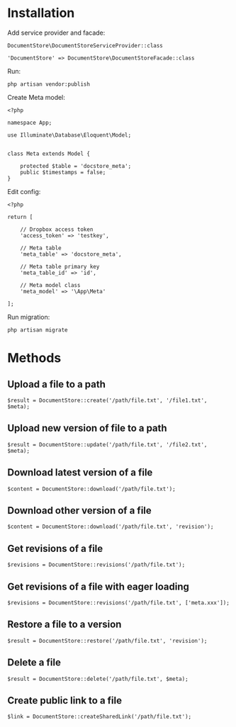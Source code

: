 # Installation

Add service provider and facade:

```
DocumentStore\DocumentStoreServiceProvider::class
```

```
'DocumentStore' => DocumentStore\DocumentStoreFacade::class
```

Run:

```
php artisan vendor:publish
```

Create Meta model:

```
<?php

namespace App;

use Illuminate\Database\Eloquent\Model;


class Meta extends Model {

    protected $table = 'docstore_meta';
    public $timestamps = false;
}
```


Edit config:

```
<?php

return [

    // Dropbox access token
    'access_token' => 'testkey',

    // Meta table
    'meta_table' => 'docstore_meta',

    // Meta table primary key
    'meta_table_id' => 'id',

    // Meta model class
    'meta_model' => '\App\Meta'

];
```

Run migration:

```
php artisan migrate
```


# Methods

## Upload a file to a path
```
$result = DocumentStore::create('/path/file.txt', '/file1.txt', $meta);
```

## Upload new version of file to a path
```
$result = DocumentStore::update('/path/file.txt', '/file2.txt', $meta);
```

## Download latest version of a file
```
$content = DocumentStore::download('/path/file.txt');
```

## Download other version of a file
```
$content = DocumentStore::download('/path/file.txt', 'revision');
```

## Get revisions of a file
```
$revisions = DocumentStore::revisions('/path/file.txt');
```

## Get revisions of a file with eager loading
```
$revisions = DocumentStore::revisions('/path/file.txt', ['meta.xxx']);
```


## Restore a file to a version
```
$result = DocumentStore::restore('/path/file.txt', 'revision');
```

## Delete a file
```
$result = DocumentStore::delete('/path/file.txt', $meta);
```

## Create public link to a file
```
$link = DocumentStore::createSharedLink('/path/file.txt');
```
